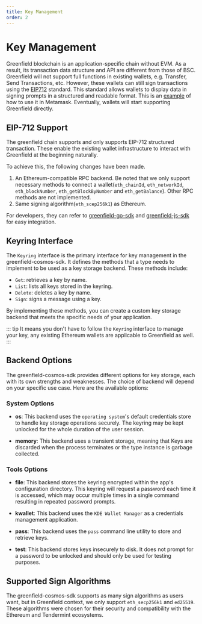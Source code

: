 ```yaml
---
title: Key Management
order: 2
---
```


# Key Management

Greenfield blockchain is an application-specific chain without EVM.
As a result, its transaction data structure and API are different from those of BSC.
Greenfield will not support full functions in existing wallets, e.g. Transfer, Send Transactions, etc. 
However, these wallets can still sign transactions using the [EIP712](https://eips.ethereum.org/EIPS/eip-712) standard.
This standard allows wallets to display data in signing prompts in a structured and readable format. 
This is an [example](https://medium.com/metamask/eip712-is-coming-what-to-expect-and-how-to-use-it-bb92fd1a7a26) of how to use it in Metamask. 
Eventually, wallets will start supporting Greenfield directly.

## EIP-712 Support

The greenfield chain supports and only supports EIP-712 structured transaction.  These enable the existing wallet 
infrastructure to interact with Greenfield at the beginning naturally.

To achieve this, the following changes have been made.

1. An Ethereum-compatible RPC backend. Be noted that we only support necessary methods to connect a 
  wallet(`eth_chainId`, `eth_networkId`, `eth_blockNumber`, `eth_getBlockByNumber` and `eth_getBalance`). Other RPC methods are not implemented.
2. Same signing algorithm(`eth_scep256k1`) as Ethereum.

For developers, they can refer to [greenfield-go-sdk](https://github.com/bnb-chain/greenfield-go-sdk) and 
[greenfield-js-sdk](https://github.com/bnb-chain/greenfield-js-sdk) for easy integration.

## Keyring Interface

The `Keyring` interface is the primary interface for key management in the greenfield-cosmos-sdk. It defines the methods 
that a type needs to implement to be used as a key storage backend. These methods include:

-   `Get`: retrieves a key by name.
-   `List`: lists all keys stored in the keyring.
-   `Delete`: deletes a key by name.
-   `Sign`: signs a message using a key.

By implementing these methods, you can create a custom key storage backend that meets the specific needs of your application.

::: tip
It means you don't have to follow the `Keyring` interface to manage your key, any existing Ethereum wallets are applicable to
Greenfield as well.
:::

## Backend Options

The greenfield-cosmos-sdk provides different options for key storage, each with its own strengths and weaknesses. The choice of backend will depend on your specific use case. Here are the available options:

### System Options

- **os**: This backend uses the `operating system`'s default credentials store to handle key storage operations securely. 
The keyring may be kept unlocked for the whole duration of the user session.

- **memory**: This backend uses a transient storage, meaning that Keys are discarded when the process terminates or the type 
instance is garbage collected.

### Tools Options

- **file**: This backend stores the keyring encrypted within the app's configuration directory. This keyring will request a password each time it is accessed, which may occur multiple times in a single command resulting in repeated password prompts.

- **kwallet**: This backend uses the `KDE Wallet Manager` as a credentials management application.

- **pass**: This backend uses the `pass` command line utility to store and retrieve keys.

- **test**: This backend stores keys insecurely to disk. It does not prompt for a password to be unlocked and should 
only be used for testing purposes.
 

## Supported Sign Algorithms

The greenfield-cosmos-sdk supports as many sign algorithms as users want, but in Greenfield context, we only 
support `eth_secp256k1` and `ed25519`. These algorithms were chosen for their security and compatibility with the 
Ethereum and Tendermint ecosystems.